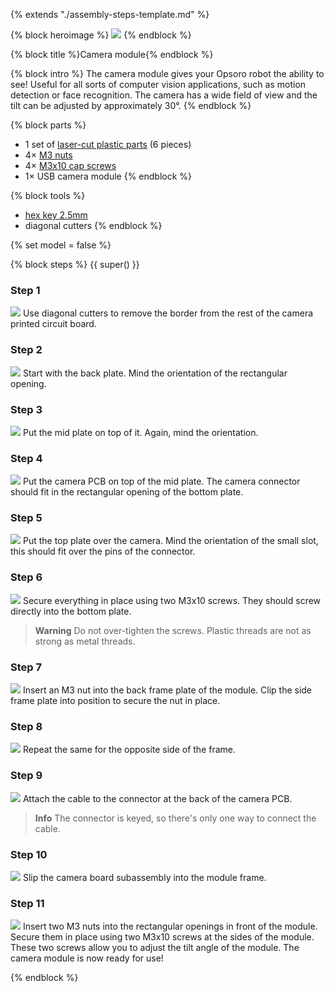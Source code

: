 {% extends "./assembly-steps-template.md" %}

{% block heroimage %}
![](/images/camera-module/hero.jpg)
{% endblock %}

{% block title %}Camera module{% endblock %}

{% block intro %}
The camera module gives your Opsoro robot the ability to see! Useful for all
sorts of computer vision applications, such as motion detection or face
recognition. The camera has a wide field of view and the tilt can be adjusted by
approximately 30°.
{% endblock %}

{% block parts %}
* 1 set of [laser-cut plastic parts](./appendix/custom-components.md#camera-module) (6 pieces)
* 4&times; [M3 nuts](./appendix/vendor-components.md#fasteners)
* 4&times; [M3x10 cap screws](./appendix/vendor-components.md#fasteners)
* 1&times; USB camera module
{% endblock %}

{% block tools %}
* [hex key 2.5mm](./appendix/tools.md#hex-key)
* diagonal cutters
{% endblock %}

{% set model = false %}

{% block steps %}
{{ super() }}

### Step 1
![](/images/camera-module/1.jpg)
Use diagonal cutters to remove the border from the rest of the camera printed
circuit board.

### Step 2
![](/images/camera-module/2.jpg)
Start with the back plate. Mind the orientation of the rectangular opening.

### Step 3
![](/images/camera-module/3.jpg)
Put the mid plate on top of it. Again, mind the orientation.

### Step 4
![](/images/camera-module/4.jpg)
Put the camera PCB on top of the mid plate. The camera connector should fit in
the rectangular opening of the bottom plate.

### Step 5
![](/images/camera-module/5.jpg)
Put the top plate over the camera. Mind the orientation of the small slot, this
should fit over the pins of the connector.

### Step 6
![](/images/camera-module/6.jpg)
Secure everything in place using two M3x10 screws. They should screw directly
into the bottom plate.

> **Warning** Do not over-tighten the screws. Plastic threads are not as strong
> as metal threads.

### Step 7
![](/images/camera-module/7.jpg)
Insert an M3 nut into the back frame plate of the module. Clip the side frame
plate into position to secure the nut in place.

### Step 8
![](/images/camera-module/8.jpg)
Repeat the same for the opposite side of the frame.

### Step 9
![](/images/camera-module/9.jpg)
Attach the cable to the connector at the back of the camera PCB.

> **Info** The connector is keyed, so there's only one way to connect the cable.

### Step 10
![](/images/camera-module/10.jpg)
Slip the camera board subassembly into the module frame.

### Step 11
![](/images/camera-module/11.jpg)
Insert two M3 nuts into the rectangular openings in front of the module. Secure
them in place using two M3x10 screws at the sides of the module. These two
screws allow you to adjust the tilt angle of the module. The camera module is
now ready for use!

{% endblock %}
